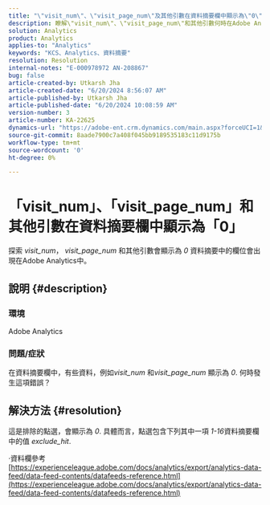 ```yaml
---
title: "\"visit_num\"、\"visit_page_num\"及其他引數在資料摘要欄中顯示為\"0\""
description: 瞭解\"visit_num\"、\"visit_page_num\"和其他引數何時在Adobe Analytics的資料摘要欄中顯示為\"0\"。
solution: Analytics
product: Analytics
applies-to: "Analytics"
keywords: "KCS、Analytics、資料摘要"
resolution: Resolution
internal-notes: "E-000978972 AN-208867"
bug: false
article-created-by: Utkarsh Jha
article-created-date: "6/20/2024 8:56:07 AM"
article-published-by: Utkarsh Jha
article-published-date: "6/20/2024 10:08:59 AM"
version-number: 3
article-number: KA-22625
dynamics-url: "https://adobe-ent.crm.dynamics.com/main.aspx?forceUCI=1&pagetype=entityrecord&etn=knowledgearticle&id=04157dea-e22e-ef11-840a-00224809e160"
source-git-commit: 8aade7900c7a408f045bb9189535183c11d9175b
workflow-type: tm+mt
source-wordcount: '0'
ht-degree: 0%

---
```


# 「visit_num」、「visit_page_num」和其他引數在資料摘要欄中顯示為「0」


探索 *visit_num*， *visit_page_num* 和其他引數會顯示為 *0* 資料摘要中的欄位會出現在Adobe Analytics中。

## 說明 {#description}


### 環境

Adobe Analytics



### 問題/症狀

在資料摘要欄中，有些資料，例如&#x200B;*visit_num* 和&#x200B;*visit_page_num* 顯示為 *0*. 何時發生這項錯誤？


## 解決方法 {#resolution}


這是排除的點選，會顯示為 *0*. 具體而言，點選包含下列其中一項 *1-16*&#x200B;資料摘要欄中的值 *exclude_hit*.

·資料欄參考
[https://experienceleague.adobe.com/docs/analytics/export/analytics-data-feed/data-feed-contents/datafeeds-reference.html](https://experienceleague.adobe.com/docs/analytics/export/analytics-data-feed/data-feed-contents/datafeeds-reference.html)
